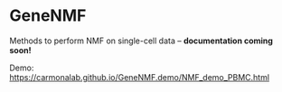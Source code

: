 # GeneNMF

Methods to perform NMF on single-cell data – **documentation coming soon!**

Demo: https://carmonalab.github.io/GeneNMF.demo/NMF_demo_PBMC.html
